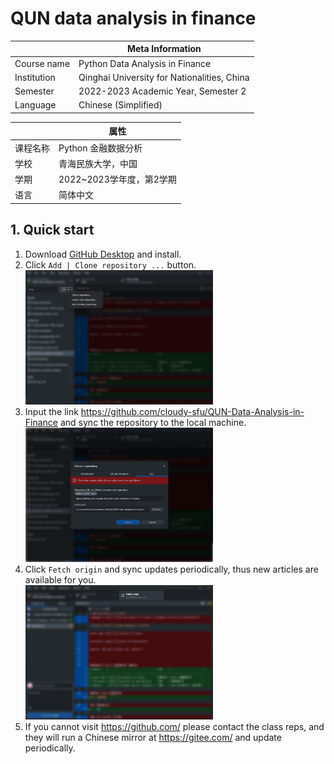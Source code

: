 # QUN data analysis in finance

|             | Meta Information                            |
| ----------- | ------------------------------------------- |
| Course name | Python Data Analysis in Finance             |
| Institution | Qinghai University for Nationalities, China |
| Semester    | 2022-2023 Academic Year, Semester 2         |
| Language    | Chinese (Simplified)                        |



|          | 属性                     |
| -------- | ------------------------ |
| 课程名称 | Python 金融数据分析      |
| 学校     | 青海民族大学，中国       |
| 学期     | 2022~2023学年度，第2学期 |
| 语言     | 简体中文                 |

## 1. Quick start

1.   Download [GitHub Desktop](https://desktop.github.com/) and install.
2.   Click `Add | Clone repository ...` button.<br>
     <img src="./assets/Snipaste_2023-03-10_15-27-29.png" width="300px">
3.   Input the link https://github.com/cloudy-sfu/QUN-Data-Analysis-in-Finance and sync the repository to the local machine.<br>
     <img src="./assets/image-20230310152958843.png" width="300px">
4.   Click `Fetch origin` and sync updates periodically, thus new articles are available for you.<br>
     <img src="./assets/Snipaste_2023-03-10_15-31-24.png" width="300px">
5.   If you cannot visit https://github.com/ please contact the class reps, and they will run a Chinese mirror at https://gitee.com/ and update periodically.

